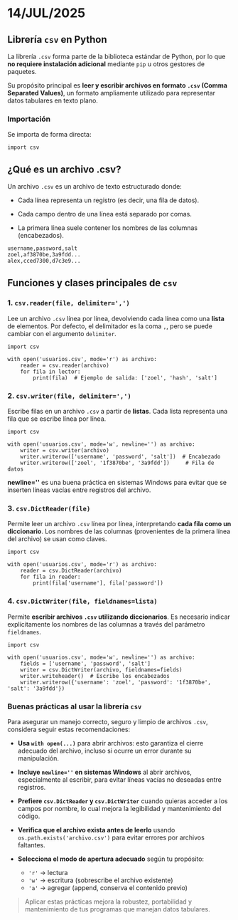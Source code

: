 # 14/JUL/2025

## Librería `csv` en Python

La librería `.csv` forma parte de la biblioteca estándar de Python, por lo que **no requiere instalación adicional** mediante `pip` u otros gestores de paquetes.

Su propósito principal es **leer y escribir archivos en formato `.csv` (Comma Separated Values)**, un formato ampliamente utilizado para representar datos tabulares en texto plano.

### Importación

Se importa de forma directa:

```
import csv 
```
## ¿Qué es un archivo .csv?
Un archivo `.csv` es un archivo de texto estructurado donde:

- Cada línea representa un registro (es decir, una fila de datos).

- Cada campo dentro de una línea está separado por comas.

- La primera línea suele contener los nombres de las columnas (encabezados).

```
username,password,salt
zoel,af3870be,3a9fdd...
alex,cced7300,d7c3e9...
```

## Funciones y clases principales de `csv`

### 1. `csv.reader(file, delimiter=',')`

Lee un archivo `.csv` línea por línea, devolviendo cada línea como una **lista** de elementos. Por defecto, el delimitador es la coma `,`, pero se puede cambiar con el argumento `delimiter`.

```
import csv

with open('usuarios.csv', mode='r') as archivo:
    reader = csv.reader(archivo)
    for fila in lector:
        print(fila)  # Ejemplo de salida: ['zoel', 'hash', 'salt']
```
### 2. `csv.writer(file, delimiter=',')`

Escribe filas en un archivo `.csv` a partir de **listas**. Cada lista representa una fila que se escribe línea por línea.

```
import csv

with open('usuarios.csv', mode='w', newline='') as archivo:
    writer = csv.writer(archivo)
    writer.writerow(['username', 'password', 'salt'])  # Encabezado
    writer.writerow(['zoel', '1f3870be', '3a9fdd'])     # Fila de datos
```
**newline=''** es una buena práctica en sistemas Windows para evitar que se inserten líneas vacías entre registros del archivo.

### 3. `csv.DictReader(file)`

Permite leer un archivo `.csv` línea por línea, interpretando **cada fila como un diccionario**. Los nombres de las columnas (provenientes de la primera línea del archivo) se usan como claves.

```
import csv

with open('usuarios.csv', mode='r') as archivo:
    reader = csv.DictReader(archivo)
    for fila in reader:
        print(fila['username'], fila['password'])
```
### 4. `csv.DictWriter(file, fieldnames=lista)`

Permite **escribir archivos `.csv` utilizando diccionarios**. Es necesario indicar explícitamente los nombres de las columnas a través del parámetro `fieldnames`.

```
import csv

with open('usuarios.csv', mode='w', newline='') as archivo:
    fields = ['username', 'password', 'salt']
    writer = csv.DictWriter(archivo, fieldnames=fields)
    writer.writeheader()  # Escribe los encabezados
    writer.writerow({'username': 'zoel', 'password': '1f3870be', 'salt': '3a9fdd'})
```
### Buenas prácticas al usar la librería `csv`

Para asegurar un manejo correcto, seguro y limpio de archivos `.csv`, considera seguir estas recomendaciones:

- **Usa `with open(...)`** para abrir archivos: esto garantiza el cierre adecuado del archivo, incluso si ocurre un error durante su manipulación.
  
- **Incluye `newline=''` en sistemas Windows** al abrir archivos, especialmente al escribir, para evitar líneas vacías no deseadas entre registros.

- **Prefiere `csv.DictReader` y `csv.DictWriter`** cuando quieras acceder a los campos por nombre, lo cual mejora la legibilidad y mantenimiento del código.

- **Verifica que el archivo exista antes de leerlo** usando `os.path.exists('archivo.csv')` para evitar errores por archivos faltantes.

- **Selecciona el modo de apertura adecuado** según tu propósito:
  - `'r'` → lectura
  - `'w'` → escritura (sobrescribe el archivo existente)
  - `'a'` → agregar (append, conserva el contenido previo)

> Aplicar estas prácticas mejora la robustez, portabilidad y mantenimiento de tus programas que manejan datos tabulares.








